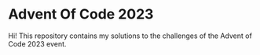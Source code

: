 # Advent Of Code 2023

Hi! This repository contains my solutions to the challenges of the Advent of Code 2023 event.

